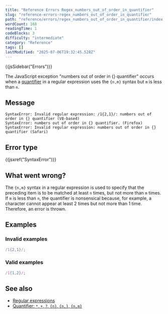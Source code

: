 ```yaml
---
title: "Reference Errors Regex_numbers_out_of_order_in_quantifier"
slug: "reference-errors-regex_numbers_out_of_order_in_quantifier"
path: "reference/errors/regex_numbers_out_of_order_in_quantifier/index.md"
wordCount: 168
readingTime: 1
codeBlocks: 3
difficulty: "intermediate"
category: "Reference"
tags: []
lastModified: "2025-07-06T19:32:45.528Z"
---
```



{{jsSidebar("Errors")}}

The JavaScript exception "numbers out of order in {} quantifier" occurs when a [quantifier](/en-US/docs/Web/JavaScript/Reference/Regular_expressions/Quantifier) in a regular expression uses the `{n,m}` syntax but `m` is less than `n`.

## Message

```plain
SyntaxError: Invalid regular expression: /1{2,1}/: numbers out of order in {} quantifier (V8-based)
SyntaxError: numbers out of order in {} quantifier. (Firefox)
SyntaxError: Invalid regular expression: numbers out of order in {} quantifier (Safari)
```

## Error type

{{jsxref("SyntaxError")}}

## What went wrong?

The `{n,m}` syntax in a regular expression is used to specify that the preceding item is to be matched at least `n` times, but not more than `m` times. If `m` is less than `n`, the quantifier is nonsensical because, for example, a character cannot appear at least 2 times but not more than 1 time. Therefore, an error is thrown.

## Examples

### Invalid examples

```js example-bad
/1{2,1}/;
```

### Valid examples

```js example-good
/1{1,2}/;
```

## See also

- [Regular expressions](/en-US/docs/Web/JavaScript/Reference/Regular_expressions)
- [Quantifier: `*`, `+`, `?`, `{n}`, `{n,}`, `{n,m}`](/en-US/docs/Web/JavaScript/Reference/Regular_expressions/Quantifier)
